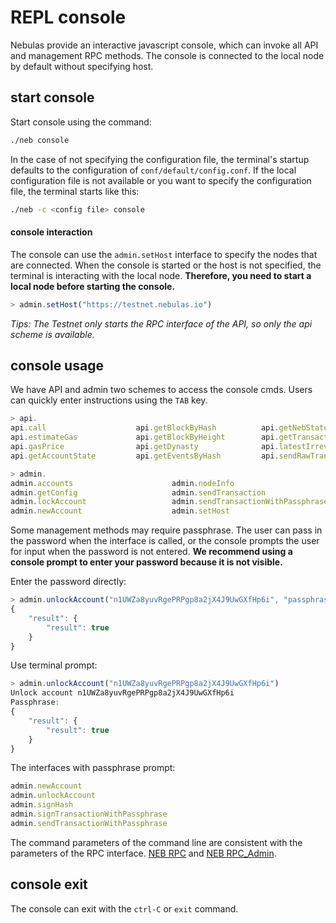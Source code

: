 # REPL console

Nebulas provide an interactive javascript console, which can invoke all API and management RPC methods. The console is connected to the local node by default without specifying host.

## start console
Start console using the command:

```bash
./neb console
```
In the case of not specifying the configuration file, the terminal's startup defaults to the configuration of `conf/default/config.conf`. If the local configuration file is not available or you want to specify the configuration file, the terminal starts like this:

```bash
./neb -c <config file> console
```

#### console interaction

The console can use the `admin.setHost` interface to specify the nodes that are connected. When the console is started or the host is not specified, the terminal is interacting with the local node. **Therefore, you need to start a local node before starting the console.**

```javascript
> admin.setHost("https://testnet.nebulas.io")
```
*Tips: The Testnet only starts the RPC interface of the API, so only the api scheme is available.*

## console usage
We have API and admin two schemes to access the console cmds. Users can quickly enter instructions using the `TAB` key.

```javascript
> api.
api.call                    api.getBlockByHash          api.getNebState             api.subscribe
api.estimateGas             api.getBlockByHeight        api.getTransactionReceipt
api.gasPrice                api.getDynasty              api.latestIrreversibleBlock
api.getAccountState         api.getEventsByHash         api.sendRawTransaction

```

```javascript
> admin.
admin.accounts                      admin.nodeInfo                      admin.signHash
admin.getConfig                     admin.sendTransaction               admin.signTransactionWithPassphrase
admin.lockAccount                   admin.sendTransactionWithPassphrase admin.startPprof
admin.newAccount                    admin.setHost                       admin.unlockAccount
```
Some management methods may require passphrase. The user can pass in the password when the interface is called, or the console prompts the user for input when the password is not entered. **We recommend using a console prompt to enter your password because it is not visible.**

Enter the password directly:

```javascript
> admin.unlockAccount("n1UWZa8yuvRgePRPgp8a2jX4J9UwGXfHp6i", "passphrase")
{
    "result": {
        "result": true
    }
}
```
Use terminal prompt:

```javascript
> admin.unlockAccount("n1UWZa8yuvRgePRPgp8a2jX4J9UwGXfHp6i")
Unlock account n1UWZa8yuvRgePRPgp8a2jX4J9UwGXfHp6i
Passphrase:
{
    "result": {
        "result": true
    }
}
```
The interfaces with passphrase prompt:

```javascript
admin.newAccount
admin.unlockAccount
admin.signHash
admin.signTransactionWithPassphrase
admin.sendTransactionWithPassphrase
```
The command parameters of the command line are consistent with the parameters of the RPC interface. [NEB RPC](https://github.com/nebulasio/wiki/blob/master/rpc.md) and [NEB RPC_Admin](https://github.com/nebulasio/wiki/blob/master/rpc_admin.md).

## console exit
The console can exit with the `ctrl-C` or `exit` command.